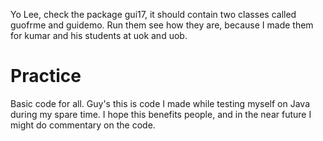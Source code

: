 Yo Lee, check the package gui17, it should contain two classes called guofrme and guidemo. Run them see how they are, because I made them for kumar and his students at uok and uob. 

Practice
========

Basic code for all.
Guy's this is code I made while testing myself on Java during my spare time. 
I hope this benefits people, and in the near future I might do commentary on the code.

